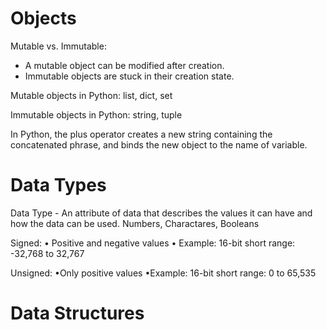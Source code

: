 # Objects
Mutable vs. Immutable:
- A mutable object can be modified after creation.
- Immutable objects are stuck in their creation state.

Mutable objects in Python:
list, dict, set

Immutable objects in Python:
string, tuple

In Python, the plus operator creates a new string containing the concatenated phrase, and binds the new object to the name of variable.

# Data Types

Data Type - An attribute of data that describes the values it can have and how the data can be used.
Numbers,  Charactares, Booleans

Signed:
• Positive and negative values
• Example: 16-bit short range: -32,768 to 32,767

Unsigned:
•Only positive values
•Example: 16-bit short range: 0 to 65,535

# Data Structures

